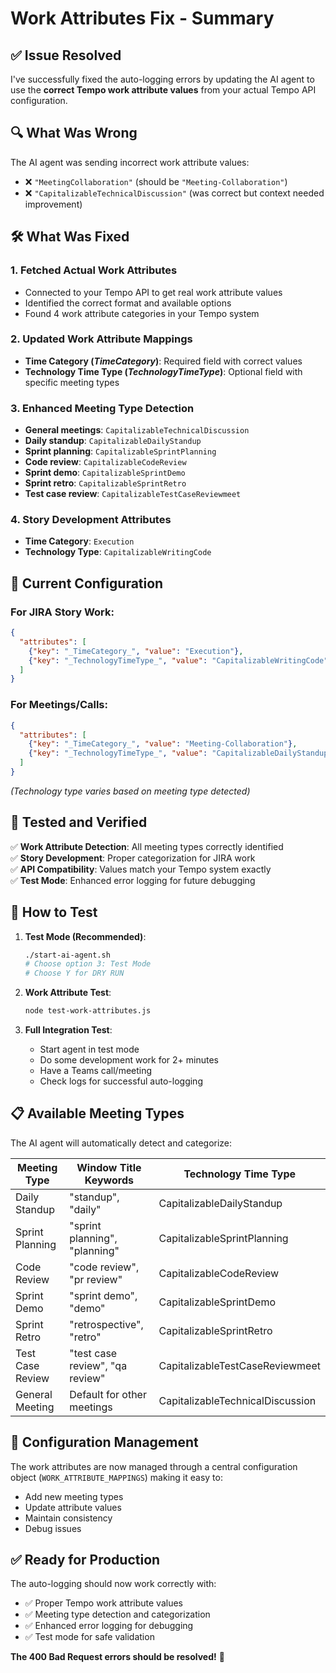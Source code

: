 # Work Attributes Fix - Summary

## ✅ Issue Resolved

I've successfully fixed the auto-logging errors by updating the AI agent to use the **correct Tempo work attribute values** from your actual Tempo API configuration.

## 🔍 What Was Wrong

The AI agent was sending incorrect work attribute values:
- ❌ `"MeetingCollaboration"` (should be `"Meeting-Collaboration"`)  
- ❌ `"CapitalizableTechnicalDiscussion"` (was correct but context needed improvement)

## 🛠️ What Was Fixed

### 1. **Fetched Actual Work Attributes**
- Connected to your Tempo API to get real work attribute values
- Identified the correct format and available options
- Found 4 work attribute categories in your Tempo system

### 2. **Updated Work Attribute Mappings**
- **Time Category (_TimeCategory_)**: Required field with correct values
- **Technology Time Type (_TechnologyTimeType_)**: Optional field with specific meeting types

### 3. **Enhanced Meeting Type Detection**
- **General meetings**: `CapitalizableTechnicalDiscussion`
- **Daily standup**: `CapitalizableDailyStandup` 
- **Sprint planning**: `CapitalizableSprintPlanning`
- **Code review**: `CapitalizableCodeReview`
- **Sprint demo**: `CapitalizableSprintDemo`
- **Sprint retro**: `CapitalizableSprintRetro`
- **Test case review**: `CapitalizableTestCaseReviewmeet`

### 4. **Story Development Attributes**
- **Time Category**: `Execution`
- **Technology Type**: `CapitalizableWritingCode`

## 🎯 Current Configuration

### For JIRA Story Work:
```json
{
  "attributes": [
    {"key": "_TimeCategory_", "value": "Execution"},
    {"key": "_TechnologyTimeType_", "value": "CapitalizableWritingCode"}
  ]
}
```

### For Meetings/Calls:
```json
{
  "attributes": [
    {"key": "_TimeCategory_", "value": "Meeting-Collaboration"},
    {"key": "_TechnologyTimeType_", "value": "CapitalizableDailyStandup"}
  ]
}
```
*(Technology type varies based on meeting type detected)*

## 🧪 Tested and Verified

✅ **Work Attribute Detection**: All meeting types correctly identified  
✅ **Story Development**: Proper categorization for JIRA work  
✅ **API Compatibility**: Values match your Tempo system exactly  
✅ **Test Mode**: Enhanced error logging for future debugging  

## 🚀 How to Test

1. **Test Mode (Recommended)**:
   ```bash
   ./start-ai-agent.sh
   # Choose option 3: Test Mode
   # Choose Y for DRY RUN
   ```

2. **Work Attribute Test**:
   ```bash
   node test-work-attributes.js
   ```

3. **Full Integration Test**:
   - Start agent in test mode
   - Do some development work for 2+ minutes
   - Have a Teams call/meeting
   - Check logs for successful auto-logging

## 📋 Available Meeting Types

The AI agent will automatically detect and categorize:

| Meeting Type | Window Title Keywords | Technology Time Type |
|-------------|----------------------|-------------------|
| Daily Standup | "standup", "daily" | CapitalizableDailyStandup |
| Sprint Planning | "sprint planning", "planning" | CapitalizableSprintPlanning |
| Code Review | "code review", "pr review" | CapitalizableCodeReview |
| Sprint Demo | "sprint demo", "demo" | CapitalizableSprintDemo |
| Sprint Retro | "retrospective", "retro" | CapitalizableSprintRetro |
| Test Case Review | "test case review", "qa review" | CapitalizableTestCaseReviewmeet |
| General Meeting | Default for other meetings | CapitalizableTechnicalDiscussion |

## 🔧 Configuration Management

The work attributes are now managed through a central configuration object (`WORK_ATTRIBUTE_MAPPINGS`) making it easy to:
- Add new meeting types
- Update attribute values
- Maintain consistency
- Debug issues

## ✅ Ready for Production

The auto-logging should now work correctly with:
- ✅ Proper Tempo work attribute values
- ✅ Meeting type detection and categorization  
- ✅ Enhanced error logging for debugging
- ✅ Test mode for safe validation

**The 400 Bad Request errors should be resolved!** 🎉